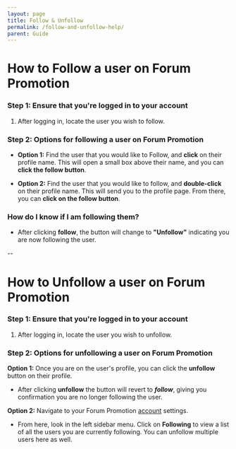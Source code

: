 ```yaml
---
layout: page
title: Follow & Unfollow
permalink: /follow-and-unfollow-help/
parent: Guide
---
```


# How to Follow a user on Forum Promotion

### Step 1: Ensure that you're logged in to your account

1. After logging in, locate the user you wish to follow.

### Step 2: Options for following a user on Forum Promotion

- **Option 1:** Find the user that you would like to Follow, and **click** on their profile name. This will open a small box above their name, and you can **click the follow button**.

- **Option 2:** Find the user that you would like to follow, and **double-click** on their profile name. This will send you to the profile page. From there, you can **click on the follow button**.

### How do I know if I am following them?

- After clicking **follow**, the button will change to **"Unfollow"** indicating you are now following the user.

--


# How to Unfollow a user on Forum Promotion

### Step 1: Ensure that you're logged in to your account

1. After logging in, locate the user you wish to unfollow.

### Step 2: Options for unfollowing a user on Forum Promotion

**Option 1:** Once you are on the user's profile, you can click the **unfollow** button on their profile.
- After clicking **unfollow** the button will revert to ***follow***, giving you confirmation you are no longer following the user.

**Option 2:** Navigate to your Forum Promotion [account](https://forumpromotion.net/account/) settings.
- From here, look in the left sidebar menu. Click on **Following** to view a list of all the users you are currently following. You can unfollow multiple users here as well.

